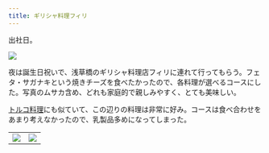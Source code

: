 ```yaml
---
title: ギリシャ料理フィリ
---
```


出社日。

![](https://photos.old.apkas.net/medium/202412/20241210-095542.webp)

夜は誕生日祝いで、浅草橋のギリシャ料理店フィリに連れて行ってもらう。フェタ・サガナキという焼きチーズを食べたかったので、各料理が選べるコースにした。写真のムサカ含め、どれも家庭的で親しみやすく、とても美味しい。

[トルコ料理](/articles/20230114)にも似ていて、この辺りの料理は非常に好み。コースは食べ合わせをあまり考えなかったので、乳製品多めになってしまった。

<table>
  <tr>
    <td><img src="https://photos.old.apkas.net/medium/202412/20241210-191851.webp" /></td>
    <td><img src="https://photos.old.apkas.net/medium/202412/20241210-203754.webp" /></td>
  </tr>
</table>
